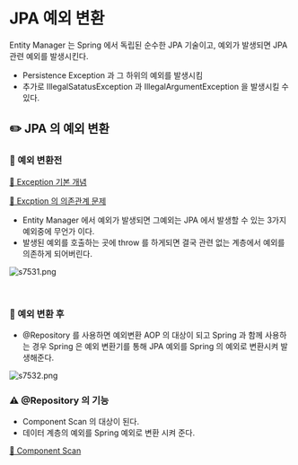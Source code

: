 # JPA 예외 변환

Entity Manager 는 Spring 에서 독립된 순수한 JPA 기술이고,
예외가 발생되면 JPA 관련 예외를 발생시킨다.

- Persistence Exception 과 그 하위의 예외를 발생시킴
- 추가로 IllegalSatatusException 과 IllegalArgumentException 을 발생시킬 수 있다.

## ✏️ JPA 의 예외 변환

### 📍 예외 변환전

[🔗 Exception 기본 개념](https://github.com/choideakook/TIL/blob/main/Spring/6%20DB%20접근%20핵심%20원리/5%20Java%20의%20Exception/230131%201%20Java%20의%20예외.md)

[🔗 Excption 의 의존관계 문제](https://github.com/choideakook/TIL/blob/main/Spring/6%20DB%20접근%20핵심%20원리/5%20Java%20의%20Exception/230131%204%20Checked%20예외%20활용.md)

- Entity Manager 에서 예외가 발생되면 그예외는 JPA 에서 발생할 수 있는 3가지 예외중에 무언가 이다.
- 발생된 예외를 호출하는 곳에 throw 를 하게되면 결국 관련 없는 계층에서 예외를 의존하게 되어버린다.

![s7531.png](JPA%20%E1%84%8B%E1%85%A8%E1%84%8B%E1%85%AC%20%E1%84%87%E1%85%A7%E1%86%AB%E1%84%92%E1%85%AA%E1%86%AB%2095fb9d33fb544d7eb7c406646d38e6eb/s7531.png)

<br>

### 📍 예외 변환 후

- @Repository 를 사용하면 예외변환 AOP 의 대상이 되고 Spring 과 함께 사용하는 경우 Spring 은 예외 변환기를 통해 JPA 예외를 Spring 의 예외로 변환시켜 발생해준다.

![s7532.png](JPA%20%E1%84%8B%E1%85%A8%E1%84%8B%E1%85%AC%20%E1%84%87%E1%85%A7%E1%86%AB%E1%84%92%E1%85%AA%E1%86%AB%2095fb9d33fb544d7eb7c406646d38e6eb/s7532.png)

### ⚠️ @Repository 의 기능

- Component Scan 의 대상이 된다.
- 데이터 계층의 예외를 Spring 예외로 변환 시켜 준다.

[🔗 Component Scan](https://github.com/choideakook/TIL/blob/main/Spring/2%20Spring%20핵심원리/6%20Component%20Scan/221228%202%20ComponentScan%20탐색%20위치와%20기본%20스캔%20대상.md)